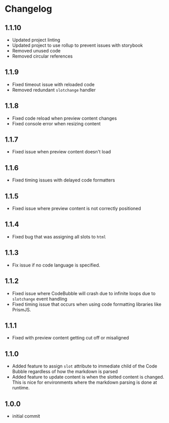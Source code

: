 # Changelog

## 1.1.10

- Updated project linting
- Updated project to use rollup to prevent issues with storybook
- Removed unused code
- Removed circular references

## 1.1.9

- Fixed timeout issue with reloaded code
- Removed redundant `slotchange` handler

## 1.1.8

- Fixed code reload when preview content changes
- Fixed console error when resizing content

## 1.1.7

- Fixed issue when preview content doesn't load

## 1.1.6

- Fixed timing issues with delayed code formatters

## 1.1.5

- Fixed issue where preview content is not correctly positioned

## 1.1.4

- Fixed bug that was assigning all slots to `html`

## 1.1.3

- Fix issue if no code language is specified.

## 1.1.2

- Fixed issue where CodeBubble will crash due to infinite loops due to `slotchange` event handling
- Fixed timing issue that occurs when using code formatting libraries like PrismJS.

## 1.1.1

- Fixed with preview content getting cut off or misaligned

## 1.1.0

- Added feature to assign `slot` attribute to immediate child of the Code Bubble regardless of how the markdown is parsed
- Added feature to update content is when the slotted content is changed. This is nice for environments where the markdown parsing is done at runtime.

## 1.0.0

- initial commit